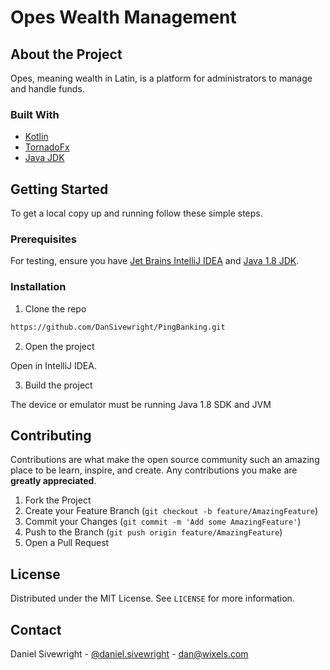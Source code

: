 # Opes Wealth Management

## About the Project 
Opes, meaning wealth in Latin, is a platform for administrators to manage and handle funds. 

### Built With
* [Kotlin](https://kotlinlang.org/)
* [TornadoFx](https://tornadofx.io)
* [Java JDK](https://www.oracle.com/za/java/technologies/javase-downloads.html)

## Getting Started

To get a local copy up and running follow these simple steps.

### Prerequisites

For testing, ensure you have [Jet Brains IntelliJ IDEA](https://www.jetbrains.com/idea/download/#section=mac) and [Java 1.8 JDK](https://www.oracle.com/java/technologies/javase-jdk14-downloads.html).

### Installation
 
1. Clone the repo
```sh
https://github.com/DanSivewright/PingBanking.git
```
2. Open the project

Open in IntelliJ IDEA.

3. Build the project 

The device or emulator must be running Java 1.8 SDK and JVM


## Contributing

Contributions are what make the open source community such an amazing place to be learn, inspire, and create. Any contributions you make are **greatly appreciated**.

1. Fork the Project
2. Create your Feature Branch (`git checkout -b feature/AmazingFeature`)
3. Commit your Changes (`git commit -m 'Add some AmazingFeature'`)
4. Push to the Branch (`git push origin feature/AmazingFeature`)
5. Open a Pull Request

## License

Distributed under the MIT License. See `LICENSE` for more information.


## Contact

Daniel Sivewright - [@daniel.sivewright](https://www.instagram.com/daniel.sivewright/?hl=en) - dan@wixels.com
